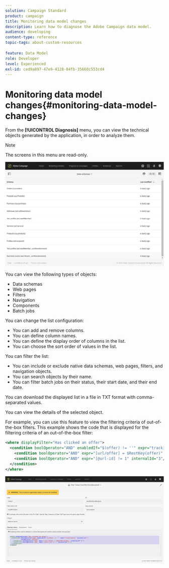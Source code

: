 ```yaml
---
solution: Campaign Standard
product: campaign
title: Monitoring data model changes
description: Learn how to diagnose the Adobe Campaign data model.
audience: developing
content-type: reference
topic-tags: about-custom-resources

feature: Data Model
role: Developer
level: Experienced
exl-id: ced9a897-47e9-4128-84fb-35660c553cd4
---
```

# Monitoring data model changes{#monitoring-data-model-changes}

From the **[!UICONTROL Diagnosis]** menu, you can view the technical objects generated by the application, in order to analyze them.

>[!NOTE]
>
>The screens in this menu are read-only.

![](assets/diagnostic.png)

You can view the following types of objects:

* Data schemas
* Web pages
* Filters
* Navigation
* Components
* Batch jobs

You can change the list configuration:

* You can add and remove columns.
* You can define column names.
* You can define the display order of columns in the list.
* You can choose the sort order of values in the list.

You can filter the list:

* You can include or exclude native data schemas, web pages, filters, and navigation objects.
* You can search objects by their name.
* You can filter batch jobs on their status, their start date, and their end date.

You can download the displayed list in a file in TXT format with comma-separated values.

You can view the details of the selected object.

For example, you can use this feature to view the filtering criteria of out-of-the-box filters. This example shows the code that is displayed for the filtering criteria of an out-of-the-box filter:

```xml
<where displayFilter="Has clicked an offer">
  <condition boolOperator="AND" enabledIf="$(offer) != ''" expr="trackingLog" internalId="1" setOperator="EXISTS">
    <condition boolOperator="AND" expr="[url/offer] = $RestKey(offer)" internalId="2"/>
    <condition boolOperator="AND" expr="[@url-id] != 1" internalId="3"/>
  </condition>
</where>
```

![](assets/diagnosis_filter_criteria.png)